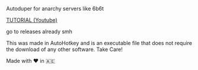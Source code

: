 Autoduper for anarchy servers like 6b6t

[TUTORIAL (Youtube)](https://www.youtube.com/watch?v=UK6EKU7xdQ0)

go to releases already smh

This was made in AutoHotkey and is an executable file that does not require the download of any other software. Take Care!

Made with ❤️ in 🇦🇪

